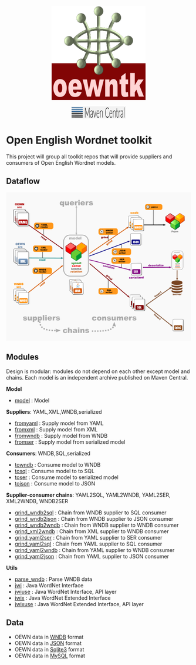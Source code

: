 <p align="center">
<img width="256" src="images/oewntk.png" alt="OEWNTK">
</p>
<p align="center">
<img width="150" src="images/mavencentral.png" alt="Maven Central">
</p>

# Open English Wordnet toolkit

This project will group all toolkit repos that will provide suppliers and consumers of Open English Wordnet models.

## Dataflow

![Dataflow](images/dataflow.png  "Dataflow")

## Modules

Design is modular: modules do not depend on each other except model and chains. Each model is an independent archive
published on Maven Central.

**Model**

- [model](http://github.com/oewntk/model) : Model

**Suppliers**: YAML,XML,WNDB,serialized

- [fromyaml](http://github.com/oewntk/fromyaml) : Supply model from YAML
- [fromxml](http://github.com/oewntk/fromxml) : Supply model from XML
- [fromwndb](http://github.com/oewntk/fromwndb) : Supply model from WNDB
- [fromser](http://github.com/oewntk/fromser) : Supply model from serialized model

**Consumers**: WNDB,SQL,serialized

- [towndb](http://github.com/oewntk/towndb)  : Consume model to WNDB
- [tosql](http://github.com/oewntk/tosql) : Consume model to to SQL
- [toser](http://github.com/oewntk/toser) : Consume model to serialized model
- [tojson](http://github.com/oewntk/tojson) : Consume model to JSON

**Supplier-consumer chains**: YAML2SQL, YAML2WNDB, YAML2SER, XML2WNDB, WNDB2SER

- [grind_wndb2sql](http://github.com/oewntk/grind_wndb2sql) : Chain from WNDB supplier to SQL consumer
- [grind_wndb2json](http://github.com/oewntk/grind_wndb2json)  : Chain from WNDB supplier to JSON consumer
- [grind_wndb2wndb](http://github.com/oewntk/grind_wndb2wndb)  : Chain from WNDB supplier to WNDB consumer
- [grind_xml2wndb](http://github.com/oewntk/grind_xml2wndb)  : Chain from XML supplier to WNDB consumer
- [grind_yaml2ser](http://github.com/oewntk/grind_yaml2ser)  : Chain from YAML supplier to SER consumer
- [grind_yaml2sql](http://github.com/oewntk/grind_yaml2sql)  : Chain from YAML supplier to SQL consumer
- [grind_yaml2wndb](http://github.com/oewntk/grind_yaml2wndb)  : Chain from YAML supplier to WNDB consumer
- [grind_yaml2json](http://github.com/oewntk/grind_yaml2json)  : Chain from YAML supplier to JSON consumer

**Utils**

- [parse_wndb](http://github.com/oewntk/parse_wndb) : Parse WNDB data
- [jwi](http://github.com/oewntk/jwi) : Java WordNet Interface
- [jwiuse](http://github.com/oewntk/jwiuse) : Java WordNet Interface, API layer
- [jwix](http://github.com/oewntk/jwix) : Java WordNet Extended Interface
- [jwixuse](http://github.com/oewntk/jwixuse) : Java WordNet Extended Interface, API layer

## Data

* OEWN data in [WNDB](http://github.com/x-englishwordnet/wndb/) format
* OEWN data in [JSON](http://github.com/x-englishwordnet/json) format
* OEWN data in [Sqlite3](http://github.com/x-englishwordnet/sqlite) format
* OEWN data in [MySQL](http://github.com/x-englishwordnet/mysql) format
